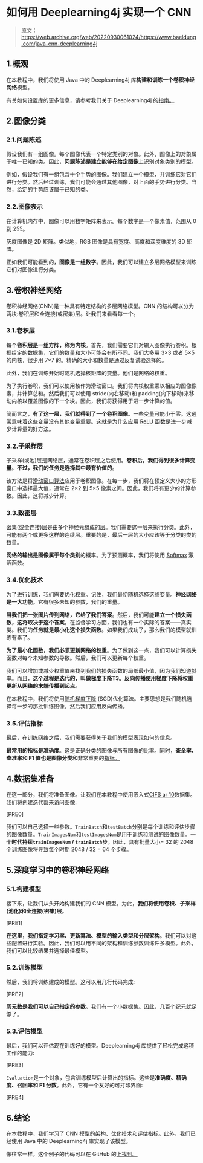 # 如何用 Deeplearning4j 实现一个 CNN

> 原文：<https://web.archive.org/web/20220930061024/https://www.baeldung.com/java-cnn-deeplearning4j>

## 1.概观

在本教程中，我们将使用 Java 中的 Deeplearning4j 库**构建和训练一个卷积神经网络**模型。

有关如何设置库的更多信息，请参考我们关于 Deeplearning4j 的[指南。](/web/20220802081121/https://www.baeldung.com/deeplearning4j)

## 2.图像分类

### 2.1.问题陈述

假设我们有一组图像。每个图像代表一个特定类别的对象。此外，图像上的对象属于唯一已知的类。因此，**问题陈述是建立能够在给定图像**上识别对象类别的模型。

例如，假设我们有一组包含十个手势的图像。我们建立一个模型，并训练它对它们进行分类。然后经过训练，我们可能会通过其他图像，对上面的手势进行分类。当然，给定的手势应该属于已知的类。

### 2.2.图像表示

在计算机内存中，图像可以用数字矩阵来表示。每个数字是一个像素值，范围从 0 到 255。

灰度图像是 2D 矩阵。类似地，RGB 图像是具有宽度、高度和深度维度的 3D 矩阵。

正如我们可能看到的，**图像是一组数字**。因此，我们可以建立多层网络模型来训练它们对图像进行分类。

## 3.卷积神经网络

卷积神经网络(CNN)是一种具有特定结构的多层网络模型。CNN 的结构可以分为两块:卷积层和全连接(或密集)层。让我们来看看每一个。

### 3.1.卷积层

每个**卷积层是一组方阵，称为内核**。首先，我们需要它们对输入图像执行卷积。根据给定的数据集，它们的数量和大小可能会有所不同。我们大多用 3×3 或者 5×5 的内核，很少用 7×7 的。精确的大小和数量是通过反复试验选择的。

此外，我们在训练开始时随机选择核矩阵的变量。他们是网络的权重。

为了执行卷积，我们可以使用核作为滑动窗口。我们将内核权重乘以相应的图像像素，并计算总和。然后我们可以使用 stride(向右移动)和 padding(向下移动)来移动内核以覆盖图像的下一个块。因此，我们将获得用于进一步计算的值。

简而言之，**有了这一层，我们就得到了一个卷积图像**。一些变量可能小于零。这通常意味着这些变量没有其他变量重要。这就是为什么应用 [ReLU](https://web.archive.org/web/20220802081121/https://en.wikipedia.org/wiki/Rectifier_(neural_networks)) 函数是进一步减少计算量的好方法。

### 3.2.子采样层

子采样(或池)层是网络层，通常在卷积层之后使用。**卷积后，我们得到很多计算变量**。**不过，我们的任务是选择其中最有价值的**。

该方法是将[滑动窗口算法](/web/20220802081121/https://www.baeldung.com/cs/sliding-window-algorithm)应用于卷积图像。在每一步，我们将在预定义大小的方形窗口中选择最大值，通常在 2×2 到 5×5 像素之间。因此，我们将有更少的计算参数。因此，这将减少计算。

### 3.3.致密层

密集(或全连接)层是由多个神经元组成的层。我们需要这一层来执行分类。此外，可能有两个或更多这样的连续层。重要的是，最后一层的大小应该等于分类的类的数量。

**网络的输出是图像属于每个类别**的概率。为了预测概率，我们将使用 [Softmax](https://web.archive.org/web/20220802081121/https://en.wikipedia.org/wiki/Softmax_function) 激活函数。

### 3.4.优化技术

为了进行训练，我们需要优化权重。记住，我们最初随机选择这些变量。**神经网络是一大功能**。它有很多未知的参数，我们的重量。

**当我们把一张图片传到网络，它给了我们答案**。然后，我们可能**建立一个损失函数，这将取决于这个答案**。在监督学习方面，我们也有一个实际的答案——真实类。我们的**任务就是最小化这个损失函数**。如果我们成功了，那么我们的模型就训练有素了。

**为了最小化函数，我们必须更新网络的权重**。为了做到这一点，我们可以计算损失函数对每个未知参数的导数。然后，我们可以更新每个权重。

我们可以增加或减少权重值来找到我们的损失函数的局部最小值，因为我们知道斜率。而且，**这个过程是迭代的，叫做[梯度下降](/web/20220802081121/https://www.baeldung.com/java-gradient-descent)T3。反向传播使用梯度下降将权重更新从网络的末端传播到起点。**

在本教程中，我们将使用[随机梯度下降](https://web.archive.org/web/20220802081121/https://en.wikipedia.org/wiki/Stochastic_gradient_descent) (SGD)优化算法。主要思想是我们随机选择每一步的那批训练图像。然后我们应用反向传播。

### 3.5.评估指标

最后，在训练网络之后，我们需要获得关于我们的模型表现如何的信息。

**最常用的指标是准确度**。这是正确分类的图像与所有图像的比率。同时，**查全率、查准率和 F1 值也是图像分类和**非常重要的[指标。](https://web.archive.org/web/20220802081121/https://medium.com/analytics-vidhya/confusion-matrix-accuracy-precision-recall-f1-score-ade299cf63cd)

## 4.数据集准备

在这一部分，我们将准备图像。让我们在本教程中使用嵌入式[CIFS ar 10](https://web.archive.org/web/20220802081121/https://en.wikipedia.org/wiki/CIFAR-10)数据集。我们将创建迭代器来访问图像:

[PRE0]

我们可以自己选择一些参数。`TrainBatch`和`testBatch`分别是每个训练和评估步骤的图像数量。`TrainImagesNum`和`testImagesNum`是用于训练和测试的图像数量。**一个时代持续`trainImagesNum` / `trainBatch`步**。因此，具有批量大小= 32 的 2048 个训练图像将导致每个时期 2048 / 32 = 64 个步骤。

## 5.深度学习中的卷积神经网络

### 5.1.构建模型

接下来，让我们从头开始构建我们的 CNN 模型。为此，**我们将使用卷积、子采样(池化)和全连接(密集)层**。

[PRE1]

**在这里，我们指定学习率、更新算法、模型的输入类型和分层架构**。我们可以对这些配置进行实验。因此，我们可以用不同的架构和训练参数训练许多模型。此外，我们可以比较结果并选择最佳模型。

### 5.2.训练模型

然后，我们将训练建成的模型。这可以用几行代码完成:

[PRE2]

**历元数是我们可以自己指定的参数**。我们有一个小数据集。因此，几百个纪元就足够了。

### 5.3.评估模型

最后，我们可以评估现在训练好的模型。Deeplearning4j 库提供了轻松完成这项工作的能力:

[PRE3]

`Evaluation`是一个对象，包含训练模型后计算出的指标。这些是**准确度、精确度、召回率和 F1 分数**。此外，它有一个友好的可打印界面:

[PRE4]

## 6.结论

在本教程中，我们学习了 CNN 模型的架构、优化技术和评估指标。此外，我们已经使用 Java 中的 Deeplearning4j 库实现了该模型。

像往常一样，这个例子的代码可以在 GitHub 的[上找到。](https://web.archive.org/web/20220802081121/https://github.com/eugenp/tutorials/tree/master/deeplearning4j)